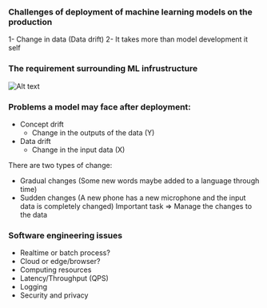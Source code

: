 ### Challenges of deployment of machine learning models on the production
 1- Change in data (Data drift)
 2- It takes more than model development it self

### The requirement surrounding ML infrustructure
![Alt text]("/images/mlinfrusturcture.png")


### Problems a model may face after deployment:
  * Concept drift
    - Change in the outputs of the data (Y)
  * Data drift
    - Change in the input data (X)
   
There are two types of change:
  * Gradual changes (Some new words maybe added to a language through time)
  * Sudden changes (A new phone has a new microphone and the input data is completely changed)
  Important task => Manage the changes to the data
  
### Software engineering issues
  * Realtime or batch process?
  * Cloud or edge/browser?
  * Computing resources
  * Latency/Throughput (QPS)
  * Logging
  * Security and privacy


  
